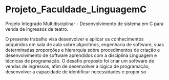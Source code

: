 # Projeto_Faculdade_LinguagemC
Projeto Integrado Multidisciplinar - Desenvolvimento de sistema em C para venda de ingressos de teatro.

O presente trabalho visa desenvolver e aplicar os conhecimentos adquiridos em sala de aula sobre algoritmos,  engenharia de software, suas determinadas proporções e hierarquia sobre procedimentos de criação e desenvolvimento de software aprendidos com a disciplina Linguagem e técnicas de programação. O desafio proposto foi criar um software de vendas de ingressos, afim de desenvolver a lógica de programação, desenvolver a capacidade de identificar necessidades e propor so
